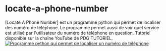 # locate-a-phone-number
[Locate A Phone Number] est un programme python qui permet de localiser des numéro de téléphone. Le programme permet aussi de voir quel service est utilisé par l'utilisateur du numéro de téléphone en question. Tutoriel disponible sur la chaîne YouTube de PDG TUTORIEL. [![Programme python qui permet de localiser un numéro de téléphone](http://img.youtube.com/vi/v=WHgu-bdMSeM/0.jpg)](https://www.youtube.com/watch?v=WHgu-bdMSeM "Programme python qui permet de localiser un numéro de téléphone")
